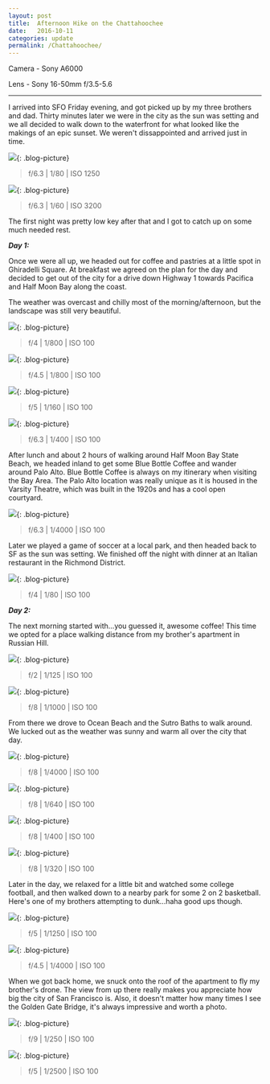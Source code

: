 ```yaml
---
layout: post
title:  Afternoon Hike on the Chattahoochee
date:   2016-10-11
categories: update
permalink: /Chattahoochee/
---
```


Camera - Sony A6000

Lens - Sony 16-50mm f/3.5-5.6

* * *

I arrived into SFO Friday evening, and got picked up by my three brothers and dad. Thirty minutes later we were in the city as the sun was setting and we all decided to walk down to the waterfront for what looked like the makings of an epic sunset. We weren't dissappointed and arrived just in time. 

![](https://c2.staticflickr.com/6/5740/29639784174_a73eb16520_b.jpg){: .blog-picture}

>f/6.3 \| 1/80 \| ISO 1250


![](https://c1.staticflickr.com/9/8559/29540424195_1ae329ec62_b.jpg){: .blog-picture}

>f/6.3 \| 1/60 \| ISO 3200

The first night was pretty low key after that and I got to catch up on some much needed rest.

**_Day 1:_**

Once we were all up, we headed out for coffee and pastries at a little spot in Ghiradelli Square. At breakfast we agreed on the plan for the day and decided to get out of the city for a drive down Highway 1 towards Pacifica and Half Moon Bay along the coast.

The weather was overcast and chilly most of the morning/afternoon, but the landscape was still very beautiful.

![](https://c1.staticflickr.com/9/8427/29540432285_0465465c25_b.jpg){: .blog-picture}

>f/4 \| 1/800 \| ISO 100

![](https://c1.staticflickr.com/9/8012/29431234912_ed8a219382_c.jpg){: .blog-picture}

>f/4.5 \| 1/800 \| ISO 100

![](https://c1.staticflickr.com/9/8362/29540448005_f9aef9d0cb_b.jpg){: .blog-picture}

>f/5 \| 1/160 \| ISO 100

![](https://c1.staticflickr.com/9/8844/29431241372_986ecb36cd_c.jpg){: .blog-picture}

>f/6.3 \| 1/400 \| ISO 100

After lunch and about 2 hours of walking around Half Moon Bay State Beach, we headed inland to get some Blue Bottle Coffee and wander around Palo Alto. Blue Bottle Coffee is always on my itinerary when visiting the Bay Area. The Palo Alto location was really unique as it is housed in the Varsity Theatre, which was built in the 1920s and has a cool open courtyard.

![](https://c2.staticflickr.com/8/7714/29459926361_cf372b9f3c_b.jpg){: .blog-picture}

>f/6.3 \| 1/4000 \| ISO 100

Later we played a game of soccer at a local park, and then headed back to SF as the sun was setting. We finished off the night with dinner at an Italian restaurant in the Richmond District. 

![](https://c1.staticflickr.com/9/8105/29459931301_3d7faa0e05_b.jpg){: .blog-picture}

>f/4 \| 1/80 \| ISO 100

**_Day 2:_**

The next morning started with...you guessed it, awesome coffee! This time we opted for a place walking distance from my brother's apartment in Russian Hill.

![](https://c1.staticflickr.com/9/8322/29459942161_8245799e26_b.jpg){: .blog-picture}

>f/2 \| 1/125 \| ISO 100

![](https://c1.staticflickr.com/9/8051/29459938951_fb58254731_b.jpg){: .blog-picture}

>f/8 \| 1/1000 \| ISO 100

From there we drove to Ocean Beach and the Sutro Baths to walk around. We lucked out as the weather was sunny and warm all over the city that day.

![](https://c1.staticflickr.com/9/8098/29459945961_c7352f1192_b.jpg){: .blog-picture}

>f/8 \| 1/4000 \| ISO 100

![](https://c1.staticflickr.com/9/8065/29506285666_e5baafa019_b.jpg){: .blog-picture}

>f/8 \| 1/640 \| ISO 100

![](https://c1.staticflickr.com/9/8331/29459961791_afece3ab9a_b.jpg){: .blog-picture}

>f/8 \| 1/400 \| ISO 100

![](https://c1.staticflickr.com/9/8835/28917960663_aae2249a80_c.jpg){: .blog-picture}

>f/8 \| 1/320 \| ISO 100

Later in the day, we relaxed for a little bit and watched some college football, and then walked down to a nearby park for some 2 on 2 basketball. Here's one of my brothers attempting to dunk...haha good ups though.

![](https://c1.staticflickr.com/9/8034/28918001143_1784b9d688_b.jpg){: .blog-picture}

>f/5 \| 1/1250 \| ISO 100

![](https://c1.staticflickr.com/9/8020/28917992533_5a993919b1_c.jpg){: .blog-picture}

>f/4.5 \| 1/4000 \| ISO 100

When we got back home, we snuck onto the roof of the apartment to fly my brother's drone. The view from up there really makes you appreciate how big the city of San Francisco is. Also, it doesn't matter how many times I see the Golden Gate Bridge, it's always impressive and worth a photo.

![](https://c1.staticflickr.com/9/8280/29250836490_0bae3131a1_c.jpg){: .blog-picture}

>f/9 \| 1/250 \| ISO 100

![](https://c1.staticflickr.com/9/8208/28918003833_e4a4edd666_b.jpg){: .blog-picture}

>f/5 \| 1/2500 \| ISO 100
